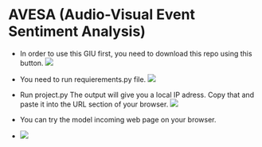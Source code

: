 # AVESA (Audio-Visual Event Sentiment Analysis)

- In order to use this GIU first, you need to download this repo using this button.
![](img/396184259036.png)

- You need to run requierements.py file.
![](img/396184259036.png)

- Run project.py The output will give you a local IP adress. Copy that and paste it into the URL section of your browser.
![](img/396184259036.png)

- You can try the model incoming web page on your browser.
- ![](img/396184259036.png)
